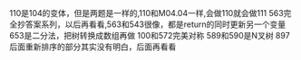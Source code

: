 110是104的变体，但是两题是一样的,110和M04.04一样,会做110就会做111
563完全抄答案系列，以后再看看,563和543很像，都是return的同时更新另一个变量
653是二分法，把树转换成数组再做
100和572完美对称
589和590是N叉树
897后面重新排序的部分其实没有明白，后面再看看
